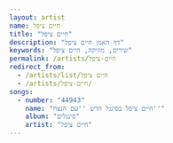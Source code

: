 ```yaml
---
layout: artist
name: חיים ציפל
title: "חיים ציפל"
description: "דף האמן חיים ציפל"
keywords: "שירים, מוזיקה, חיים ציפל"
permalink: /artists/חיים-ציפל
redirect_from:
  - /artists/list/חיים ציפל
  - /artists/חיים-ציפל/
songs:
  - number: "44943"
    name: "חיים ציפל בסינגל חדש ''עם הנצח''"
    album: "סינגלים"
    artist: "חיים ציפל"
---
```


